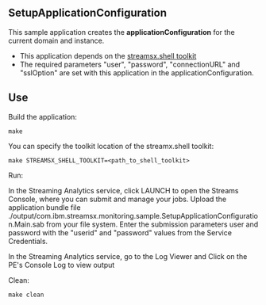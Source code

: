 ## SetupApplicationConfiguration

This sample application creates the **applicationConfiguration** for the current domain and instance.

* This application depends on the [streamsx.shell toolkit](https://github.com/IBMStreams/streamsx.shell)
* The required parameters "user", "password", "connectionURL" and "sslOption" are set with this application in the applicationConfiguration.

## Use

Build the application:

`make`

You can specify the toolkit location of the streamx.shell toolkit:

`make STREAMSX_SHELL_TOOLKIT=<path_to_shell_toolkit>`

Run:

In the Streaming Analytics service, click LAUNCH to open the Streams Console, where you can submit and manage your jobs.
Upload the application bundle file ./output/com.ibm.streamsx.monitoring.sample.SetupApplicationConfiguration.Main.sab from your file system.
Enter the submission parameters user and password with the "userid" and "password" values from the Service Credentials.

In the Streaming Analytics service, go to the Log Viewer and Click on the PE's Console Log to view output

Clean:

`make clean`


